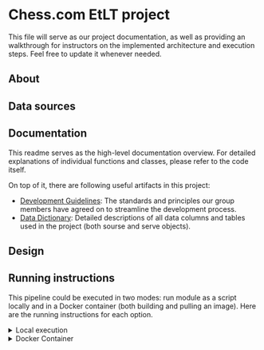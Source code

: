 # Chess\.com EtLT project

This file will serve as our project documentation, as well as providing an walkthrough for instructors on the implemented architecture and execution steps. Feel free to update it whenever needed.

## About

## Data sources

## Documentation

This readme serves as the high-level documentation overview. For detailed explanations of individual functions and classes, please refer to the code itself.

On top of it, there are following useful artifacts in this project:
- [Development Guidelines](docs/development_guidelines.md): The standards and principles our group members have agreed on to streamline the development process.
- [Data Dictionary](docs/data_dictionary.md): Detailed descriptions of all data columns and tables used in the project (both sourse and serve objects).

## Design

## Running instructions

This pipeline could be executed in two modes: run module as a script locally and in a Docker container (both building and pulling an image). Here are the running instructions for each option.

<details>
<summary>
 Local execution
</summary>

**Prerequisites**: 
1. You need to have postresql v14 installed on your machine. It should have `postgres` db with a password `postgres`.
2. You need to have conda environment activated to satisfy DE Bootcamp requirements from the first module.

**Steps**:
1. You can run the pipeline by executing `python -m pipelines.Chess` command in your terminal 
2. For local execution (running module as a script) use the `.env` file located within `/app` directory. It has `localhost` reference for postgresql. I.e., you don't need to do any extra step here.
3. You will be able to see both processed data and relevant logs in `postgres.public` schema in your PGAdmin.

</details>

<details>
<summary>
 Docker Container
</summary> 

**Prerequisites**: 
1. You need to have postresql v14 installed on your machine. It should have `postgres` db with a password `postgres`.
2. You also need to have Docker Desktop installed and running.
 

**Steps for building**:
1. From the root directory run command `docker build -t <image_name>:<version>`.
2. For starting a container, use `.env` file from the root. It has correct references for PostreSQL db host. Your terminal command could be:
```bash
docker run --env-file .env --name=<container_name> <image_name>:<version>
```

**Steps for pulling**:
1. You can pull the latest image of this pipeline by executing `docker pull danihello/chess:1.0`.
2. For starting a container, use `.env` file from the root of this repo. It has correct references for PostreSQL db host. Your terminal command could be:
```bash
docker run --env-file .env --name=<container_name> <image_name>:<version>
```


## Lessons Learned

1. Issue wih checking SSL certificate.